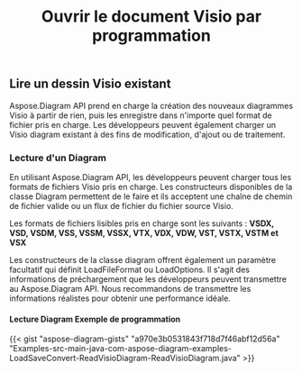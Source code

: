 ﻿---
title: Ouvrir le document Visio par programmation
linktitle: Ouvrir le document Visio
type: docs
weight: 20
url: /fr/java/open-visio-document/
description: Cette page décrit comment ouvrir le document Visio à partir de zéro avec la bibliothèque Aspose.Diagram.
---
## **Lire un dessin Visio existant**
Aspose.Diagram API prend en charge la création des nouveaux diagrammes Visio à partir de rien, puis les enregistre dans n'importe quel format de fichier pris en charge. Les développeurs peuvent également charger un Visio diagram existant à des fins de modification, d'ajout ou de traitement.
### **Lecture d'un Diagram**
En utilisant Aspose.Diagram API, les développeurs peuvent charger tous les formats de fichiers Visio pris en charge. Les constructeurs disponibles de la classe Diagram permettent de le faire et ils acceptent une chaîne de chemin de fichier valide ou un flux de fichier du fichier source Visio.

Les formats de fichiers lisibles pris en charge sont les suivants :
**VSDX, VSD, VSDM, VSS, VSSM, VSSX, VTX, VDX, VDW, VST, VSTX, VSTM et VSX**

Les constructeurs de la classe diagram offrent également un paramètre facultatif qui définit LoadFileFormat ou LoadOptions. Il s'agit des informations de préchargement que les développeurs peuvent transmettre au Aspose.Diagram API. Nous recommandons de transmettre les informations réalistes pour obtenir une performance idéale.
#### **Lecture Diagram Exemple de programmation**
{{< gist "aspose-diagram-gists" "a970e3b0531843f718d7f46abf12d56a" "Examples-src-main-java-com-aspose-diagram-examples-LoadSaveConvert-ReadVisioDiagram-ReadVisioDiagram.java" >}}
